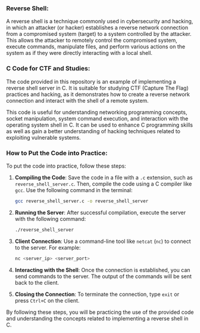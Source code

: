 ### Reverse Shell:

A reverse shell is a technique commonly used in cybersecurity and hacking, in which an attacker (or hacker) establishes a reverse network connection from a compromised system (target) to a system controlled by the attacker. This allows the attacker to remotely control the compromised system, execute commands, manipulate files, and perform various actions on the system as if they were directly interacting with a local shell.

### C Code for CTF and Studies:

The code provided in this repository is an example of implementing a reverse shell server in C. It is suitable for studying CTF (Capture The Flag) practices and hacking, as it demonstrates how to create a reverse network connection and interact with the shell of a remote system.

This code is useful for understanding networking programming concepts, socket manipulation, system command execution, and interaction with the operating system shell in C. It can be used to enhance C programming skills as well as gain a better understanding of hacking techniques related to exploiting vulnerable systems.

### How to Put the Code into Practice:

To put the code into practice, follow these steps:

1. **Compiling the Code**: Save the code in a file with a `.c` extension, such as `reverse_shell_server.c`. Then, compile the code using a C compiler like `gcc`. Use the following command in the terminal:

    ```bash
    gcc reverse_shell_server.c -o reverse_shell_server
    ```

2. **Running the Server**: After successful compilation, execute the server with the following command:

    ```bash
    ./reverse_shell_server
    ```

3. **Client Connection**: Use a command-line tool like `netcat` (`nc`) to connect to the server. For example:

    ```bash
    nc <server_ip> <server_port>
    ```

4. **Interacting with the Shell**: Once the connection is established, you can send commands to the server. The output of the commands will be sent back to the client.

5. **Closing the Connection**: To terminate the connection, type `exit` or press `Ctrl+C` on the client.

By following these steps, you will be practicing the use of the provided code and understanding the concepts related to implementing a reverse shell in C.
